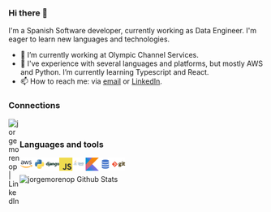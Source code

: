 ### Hi there 👋
I'm a Spanish Software developer, currently working as Data Engineer. I'm eager to learn new languages and technologies.
- 🔭 I’m currently working at Olympic Channel Services.
- 🌱 I've experience with several languages and platforms, but mostly AWS and Python. I’m currently learning Typescript and React.
- 📫 How to reach me: via [email](mailto:jorgemorenodev@gmail.com) or [LinkedIn][linkedin].


### Connections

[<img align="left" alt="jorgemorenop | LinkedIn" width="22px" src="https://cdn.jsdelivr.net/npm/simple-icons@v3/icons/linkedin.svg" />][linkedin]

<br />

### Languages and tools

<img align="left" alt="Visual Studio Code" width="26px" src="https://raw.githubusercontent.com/github/explore/80688e429a7d4ef2fca1e82350fe8e3517d3494d/topics/aws/aws.png" />
<img align="left" alt="Visual Studio Code" width="26px" src="https://raw.githubusercontent.com/github/explore/80688e429a7d4ef2fca1e82350fe8e3517d3494d/topics/python/python.png" />
<img align="left" alt="Visual Studio Code" width="26px" src="https://raw.githubusercontent.com/github/explore/80688e429a7d4ef2fca1e82350fe8e3517d3494d/topics/django/django.png" />
<img align="left" alt="Visual Studio Code" width="26px" src="https://raw.githubusercontent.com/github/explore/80688e429a7d4ef2fca1e82350fe8e3517d3494d/topics/javascript/javascript.png" />
<img align="left" alt="Visual Studio Code" width="26px" src="https://raw.githubusercontent.com/github/explore/80688e429a7d4ef2fca1e82350fe8e3517d3494d/topics/java/java.png" />
<img align="left" alt="Visual Studio Code" width="26px" src="https://raw.githubusercontent.com/github/explore/80688e429a7d4ef2fca1e82350fe8e3517d3494d/topics/kotlin/kotlin.png" />
<img align="left" alt="Visual Studio Code" width="26px" src="https://raw.githubusercontent.com/github/explore/80688e429a7d4ef2fca1e82350fe8e3517d3494d/topics/sql/sql.png" />
<img align="left" alt="Visual Studio Code" width="26px" src="https://raw.githubusercontent.com/github/explore/80688e429a7d4ef2fca1e82350fe8e3517d3494d/topics/git/git.png" />


<br />
<br />

<img align="left" alt="jorgemorenop Github Stats" src="https://github-readme-stats.jorgemorenop.vercel.app/api?username=jorgemorenop&show_icons=true&hide_border=true&count_private=true&hide=contribs&theme=dracula" />

 
[linkedin]: https://linkedin.com/in/jorge-moreno-palenzuela-b51134115
